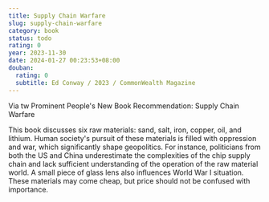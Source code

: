```yaml
---
title: Supply Chain Warfare
slug: supply-chain-warfare
category: book
status: todo
rating: 0
year: 2023-11-30
date: 2024-01-27 00:23:53+08:00
douban:
  rating: 0
  subtitle: Ed Conway / 2023 / CommonWealth Magazine
---
```


Via tw Prominent People's New Book Recommendation: Supply Chain Warfare

This book discusses six raw materials: sand, salt, iron, copper, oil, and lithium. Human society's pursuit of these materials is filled with oppression and war, which significantly shape geopolitics. For instance, politicians from both the US and China underestimate the complexities of the chip supply chain and lack sufficient understanding of the operation of the raw material world. A small piece of glass lens also influences World War I situation. These materials may come cheap, but price should not be confused with importance.
